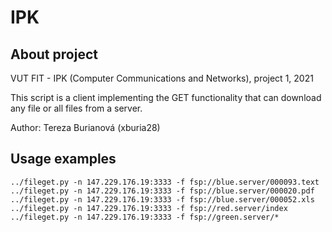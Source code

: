 # IPK
## About project
VUT FIT - IPK (Computer Communications and Networks), project 1, 2021

This script is a client implementing the GET functionality that can download any file or all files from a server.

Author: Tereza Burianová (xburia28)

## Usage examples
```
../fileget.py -n 147.229.176.19:3333 -f fsp://blue.server/000093.text 
../fileget.py -n 147.229.176.19:3333 -f fsp://blue.server/000020.pdf 
../fileget.py -n 147.229.176.19:3333 -f fsp://blue.server/000052.xls 
../fileget.py -n 147.229.176.19:3333 -f fsp://red.server/index
../fileget.py -n 147.229.176.19:3333 -f fsp://green.server/*
```